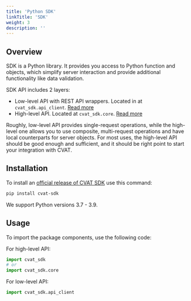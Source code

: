 ```yaml
---
title: 'Python SDK'
linkTitle: 'SDK'
weight: 3
description: ''
---
```


## Overview

SDK is a Python library. It provides you access to Python function and objects, which
simplify server interaction and provide additional functionality like data validation.

SDK API includes 2 layers:
- Low-level API with REST API wrappers. Located in at `cvat_sdk.api_client`. [Read more](/api_sdk/sdk/lowlevel-api)
- High-level API. Located at `cvat_sdk.core`. [Read more](/api_sdk/sdk/highlevel-api)

Roughly, low-level API provides single-request operations, while the high-level one allows you
to use composite, multi-request operations and have local counterparts for server objects.
For most uses, the high-level API should be good enough and sufficient, and it should be
right point to start your integration with CVAT.

## Installation

To install an [official release of CVAT SDK](https://pypi.org/project/cvat-sdk/) use this command:
```bash
pip install cvat-sdk
```

We support Python versions 3.7 - 3.9.

## Usage

To import the package components, use the following code:

For high-level API:

```python
import cvat_sdk
# or
import cvat_sdk.core
```

For low-level API:

```python
import cvat_sdk.api_client
```
